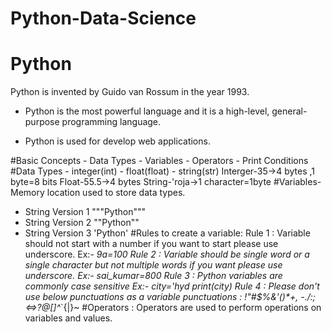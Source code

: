 # Python-Data-Science

# Python 
Python is invented by Guido van Rossum in the year 1993.

- Python is the most powerful language and it is a high-level, general-purpose programming language. 

- Python is used for develop web applications.

#Basic Concepts
    - Data Types
    - Variables
    - Operators
    - Print Conditions
#Data Types
    - integer(int)
    - float(float)
    - string(str)
Interger-35->4 bytes ,1 byte=8 bits
Float-55.5->4 bytes
String-'roja->1 character=1byte
#Variables-Memory location used to store data types.
- String Version 1
    """Python"""
- String Version 2
    ""Python""
- String Version 3
     'Python'
#Rules to create a variable:
Rule 1 : Variable should not start with a number if you want to start please use underscore.
    Ex:- _9a=100
Rule 2 : Variable should be single word or a single character but not multiple words if you want please use underscore.
    Ex:- sai_kumar=800
Rule 3 : Python variables are commonly case sensitive 
    Ex:- city='hyd
         print(city)
Rule 4 : Please don't use below punctuations as a variable
   punctuations : !"#$%&'()*+, -./:;<=>?@[\]^_`{|}~
#Operators : Operators are used to perform operations on variables and values.





